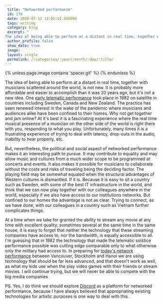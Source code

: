 ```yaml
---
 title: "Networked performance"
 id: 170
 date: 2020-07-12 12:02:42.000000
 tags: writing
 category: blog
 excerpt: "
The idea of being able to perform at a distant in real time, together with musicians scattered around the world, is not new. It is probably more affordable and easier to accomplish than it was 20 yea..."
 author_profile: false
 show_date: true
 image: 
 layout: single
 permalink: /:categories/:year/:month/:day/:title/
---
```

{% unless page.image contains 'spacer.gif' %}
{% endunless %}



The idea of being able to perform at a distant in real time, together with musicians scattered around the world, is not new. It is probably more affordable and easier to accomplish than it was 20 years ago, but it's not a new idea. One <a href="https://www.nytimes.com/1982/06/22/arts/druids-mark-solstice-euphoniously.html">early telematic performance</a> took place in 1982  on satellite in countries including Sweden, Canada and New Zealand. The practice has seen renewed interest in the wake of the pandemic where musicians and audiences alike have been confined to their homes. Why not get together and jam online? At it's best it is a fascinating experience where the real time musical presence of a musician on the other side of the world is right there with you, responding to what you play. Unfortunately, many times it is a frustrating experience of trying to deal with latency, drop-outs in the audio, inability to hear properly, etc. 





But, nevertheless, the political and social aspect of networked performance makes it an interesting path to pursue. It may contribute to equality and may allow music and cultures from a much wider scope to be programmed at concerts and events. It also makes it possible for musicians to collaborate without the costs and risks of traveling being the deciding factor. The playing field may be somewhat equaled when the structural advantages of Western cultures is dismantled. If it is. Because it is easy to sit a country such as Sweden, with some of the best IT infrastructure in the world, and think that we can now play together with our colleagues anywhere in the world, especially if we also have access to our institutions networks. But confined to our homes the advantage is not as clear. Trying to connect, as we have done, with our colleagues in a country such as Vietnam further complicates things.





At a time when we take for granted the ability to stream any movie at any time with excellent quality, sometimes several at the same time in the same house, it is easy to forget that neither the technology that these streaming companies have access to, nor the bandwidth, is equally accessible to all. I'm guessing that in 1982 the technology that made the telematic solstice performance possible was cutting edge comparable only to what otherwise only the military had access to. In preparing for <a href="https://www.facebook.com/events/1257711667893440">today's network performance</a> between Vancouver, Stockholm and Hanoi we are using technology that should be far less advanced, and that doesn't work as well, as what my kids use when the play video games with their friends or stream movies. I will continue trying, but we will never be able to compete with the big media companies





PS. Yes, I do think we should explore <a href="https://discord.com/">Discord</a> as a platform for networked performance, because I have always believed that appropriating existing technologies for artistic purposes is one way to deal with this.






